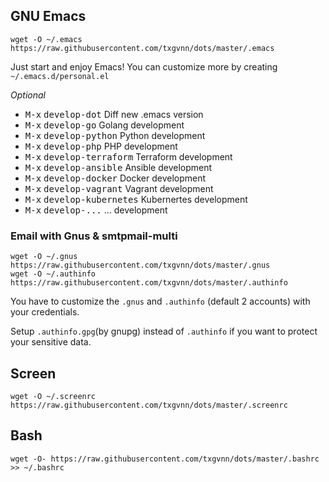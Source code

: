## GNU Emacs

```
wget -O ~/.emacs https://raw.githubusercontent.com/txgvnn/dots/master/.emacs
```

Just start and enjoy Emacs! You can customize more by creating `~/.emacs.d/personal.el`

*Optional*
 * <kbd>M-x</kbd> <kbd>develop-dot</kbd> Diff new .emacs version
 * <kbd>M-x</kbd> <kbd>develop-go</kbd> Golang development
 * <kbd>M-x</kbd> <kbd>develop-python</kbd> Python development
 * <kbd>M-x</kbd> <kbd>develop-php</kbd> PHP development
 * <kbd>M-x</kbd> <kbd>develop-terraform</kbd> Terraform development
 * <kbd>M-x</kbd> <kbd>develop-ansible</kbd> Ansible development
 * <kbd>M-x</kbd> <kbd>develop-docker</kbd> Docker development
 * <kbd>M-x</kbd> <kbd>develop-vagrant</kbd> Vagrant development
 * <kbd>M-x</kbd> <kbd>develop-kubernetes</kbd> Kubernertes development
 * <kbd>M-x</kbd> <kbd>develop-...</kbd> ... development

### Email with Gnus & smtpmail-multi

```
wget -O ~/.gnus https://raw.githubusercontent.com/txgvnn/dots/master/.gnus
wget -O ~/.authinfo https://raw.githubusercontent.com/txgvnn/dots/master/.authinfo
```
You have to customize the `.gnus` and `.authinfo` (default 2 accounts) with your credentials.

Setup `.authinfo.gpg`(by gnupg) instead of `.authinfo` if you want to protect your sensitive data.

## Screen

```
wget -O ~/.screenrc https://raw.githubusercontent.com/txgvnn/dots/master/.screenrc
```

## Bash

```
wget -O- https://raw.githubusercontent.com/txgvnn/dots/master/.bashrc >> ~/.bashrc
```
